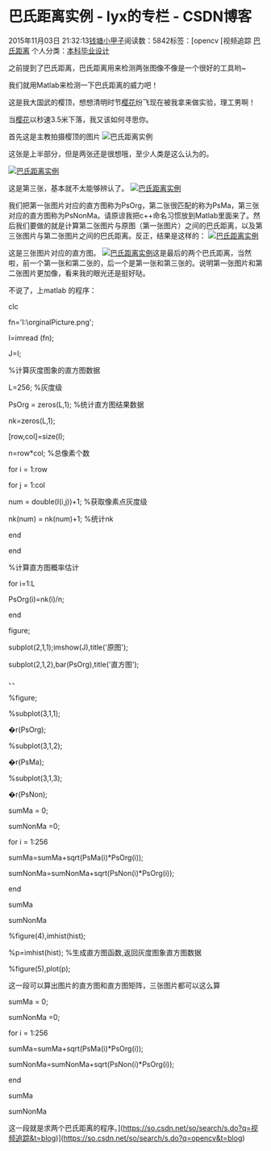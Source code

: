 # 巴氏距离实例 - lyx的专栏 - CSDN博客





2015年11月03日 21:32:13[钱塘小甲子](https://me.csdn.net/qtlyx)阅读数：5842标签：[opencv																[视频追踪																[巴氏距离](https://so.csdn.net/so/search/s.do?q=巴氏距离&t=blog)
个人分类：[本科毕业设计](https://blog.csdn.net/qtlyx/article/category/5909007)




之前提到了巴氏距离，巴氏距离用来检测两张图像不像是一个很好的工具哟~

我们就用Matlab来检测一下巴氏距离的威力吧！


这是我大国武的樱顶，想想清明时节[樱花](http://blog.sina.com.cn/lm/z/sakura/)纷飞现在被我拿来做实验，理工男啊！


当[樱花](http://blog.sina.com.cn/lm/z/sakura/)以秒速3.5米下落，我又该如何寻思你。


首先这是主教拍摄樱顶的图片
![巴氏距离实例](http://s5.sinaimg.cn/mw690/002y1HhYgy6RQZduKTad4&690)


这张是上半部分，但是两张还是很想哦，至少人类是这么认为的。

[![巴氏距离实例](http://s3.sinaimg.cn/mw690/002y1HhYgy6RQZdpBx882&690)](http://photo.blog.sina.com.cn/showpic.html#blogid=8b2e46de0102vh0v&url=http://album.sina.com.cn/pic/002y1HhYgy6RQZdpBx882)

这是第三张，基本就不太能够辨认了。
[![巴氏距离实例](http://s5.sinaimg.cn/mw690/002y1HhYgy6RQZdshzma4&690)](http://photo.blog.sina.com.cn/showpic.html#blogid=8b2e46de0102vh0v&url=http://album.sina.com.cn/pic/002y1HhYgy6RQZdshzma4)

我们把第一张图片对应的直方图称为PsOrg，第二张很匹配的称为PsMa，第三张对应的直方图称为PsNonMa。请原谅我把c++命名习惯放到Matlab里面来了。然后我们要做的就是计算第二张图片与原图（第一张图片）之间的巴氏距离，以及第三张图片与第二张图片之间的巴氏距离。反正，结果是这样的：
[![巴氏距离实例](http://s10.sinaimg.cn/bmiddle/002y1HhYgy6RQZTjwBX69&690)](http://photo.blog.sina.com.cn/showpic.html#blogid=8b2e46de0102vh0v&url=http://album.sina.com.cn/pic/002y1HhYgy6RQZTjwBX69)

这是三张图片对应的直方图。
[![巴氏距离实例](http://s2.sinaimg.cn/mw690/002y1HhYgy6RQZTlIidc1&690)](http://photo.blog.sina.com.cn/showpic.html#blogid=8b2e46de0102vh0v&url=http://album.sina.com.cn/pic/002y1HhYgy6RQZTlIidc1)这是最后的两个巴氏距离，当然啦，前一个第一张和第二张的，后一个是第一张和第三张的。说明第一张图片和第二张图片更加像，看来我的眼光还是挺好哒。

不说了，上matlab 的程序：


clc

fn='I:\orginalPicture.png';

I=imread (fn);

J=I;

%计算灰度图象的直方图数据

L=256; %灰度级 

PsOrg = zeros(L,1); %统计直方图结果数据

nk=zeros(L,1);

[row,col]=size(I);

n=row*col; %总像素个数

for i = 1:row

for j = 1:col

num = double(I(i,j))+1; %获取像素点灰度级

nk(num) = nk(num)+1; %统计nk 

end

end

%计算直方图概率估计

for i=1:L

PsOrg(i)=nk(i)/n; 

end

figure;

subplot(2,1,1);imshow(J),title('原图');

subplot(2,1,2),bar(PsOrg),title('直方图');
















、、




%figure;

%subplot(3,1,1);

�r(PsOrg);

%subplot(3,1,2);

�r(PsMa);

%subplot(3,1,3);

�r(PsNon);

sumMa = 0;

sumNonMa =0;

for i = 1:256

sumMa=sumMa+sqrt(PsMa(i)*PsOrg(i));

sumNonMa=sumNonMa+sqrt(PsNon(i)*PsOrg(i));

end

sumMa

sumNonMa




%figure(4),imhist(hist);

%p=imhist(hist); %生成直方图函数,返回灰度图象直方图数据

%figure(5),plot(p); 

这一段可以算出图片的直方图和直方图矩阵，三张图片都可以这么算


sumMa = 0;

sumNonMa =0;

for i = 1:256

sumMa=sumMa+sqrt(PsMa(i)*PsOrg(i));

sumNonMa=sumNonMa+sqrt(PsNon(i)*PsOrg(i));

end

sumMa

sumNonMa


这一段就是求两个巴氏距离的程序。](https://so.csdn.net/so/search/s.do?q=视频追踪&t=blog)](https://so.csdn.net/so/search/s.do?q=opencv&t=blog)




